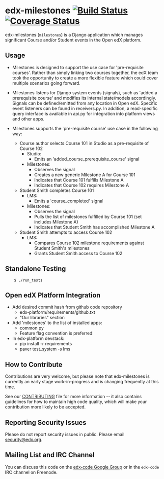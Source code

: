edx-milestones [![Build Status](https://travis-ci.org/edx/edx-milestones.svg?branch=master)](https://travis-ci.org/edx/edx-milestones) [![Coverage Status](https://coveralls.io/repos/edx/edx-milestones/badge.png?branch=master)](https://coveralls.io/r/edx/edx-milestones?branch=master)
===================

edx-milestones (`milestones`) is a Django application which manages significant Course and/or Student events in the Open edX platform.

Usage
-----
*  Milestones is designed to support the use case for 'pre-requisite courses'.  Rather than simply linking two courses together, the edX team took the opportunity to create a more flexible feature which could cover multiple scenarios going forward.

*  Milestones listens for Django system events (signals), such as 'added a prerequisite course' and modifies its internal state/models accordingly.  Signals can be defined/emitted from any location in Open edX.  Specific event listeners can be found in receivers.py.  In addition, a read-specific query interface is available in api.py for integration into platform views and other apps.

*  Milestones supports the 'pre-requisite course' use case in the following way:
    * Course author selects Course 101 in Studio as a pre-requisite of Course 102
        * Studio: 
            * Emits an 'added_course_prerequisite_course' signal
        * Milestones:
            * Observes the signal
            * Creates a new generic Milestone A for Course 101
            * Indicates that Course 101 fulfills Milestone A
            * Indicates that Course 102 requires Milestone A
    * Student Smith completes Course 101
        * LMS:
            * Emits a 'course_completed' signal
        * Milestones:
            * Observes the signal
            * Pulls the list of milestones fulfilled by Course 101 (set includes Milestone A)
            * Indicates that Student Smith has accomplished Milestone A
    * Student Smith attempts to access Course 102
        * LMS:
            * Compares Course 102 milestone requirements against Student Smith's milestones
            * Grants Student Smith access to Course 102

Standalone Testing
------------------

        $ ./run_tests


Open edX Platform Integration
-----------------------------
* Add desired commit hash from github code repository
    * edx-platform/requirements/github.txt
    * "Our libraries" section
* Add 'milestones' to the list of installed apps:
    * common.py
    * Feature flag convention is preferred
* In edx-platform devstack:
    * pip install -r requirements
    * paver test_system -s lms


How to Contribute
-----------------
Contributions are very welcome, but please note that edx-milestones is currently an
early stage work-in-progress and is changing frequently at this time.

See our
[CONTRIBUTING](https://github.com/edx/edx-platform/blob/master/CONTRIBUTING.rst)
file for more information -- it also contains guidelines for how to maintain
high code quality, which will make your contribution more likely to be accepted.


Reporting Security Issues
-------------------------
Please do not report security issues in public. Please email security@edx.org.


Mailing List and IRC Channel
----------------------------
You can discuss this code on the [edx-code Google Group](https://groups.google.com/forum/#!forum/edx-code) or in the
`edx-code` IRC channel on Freenode.
